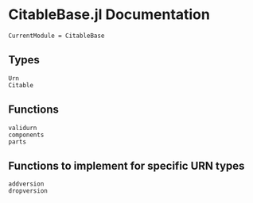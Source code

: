 # CitableBase.jl Documentation
```@meta
CurrentModule = CitableBase
```

## Types
```@docs
Urn
Citable
```

## Functions
```@docs
validurn
components
parts
```

## Functions to implement for specific URN types
```@docs
addversion
dropversion
```